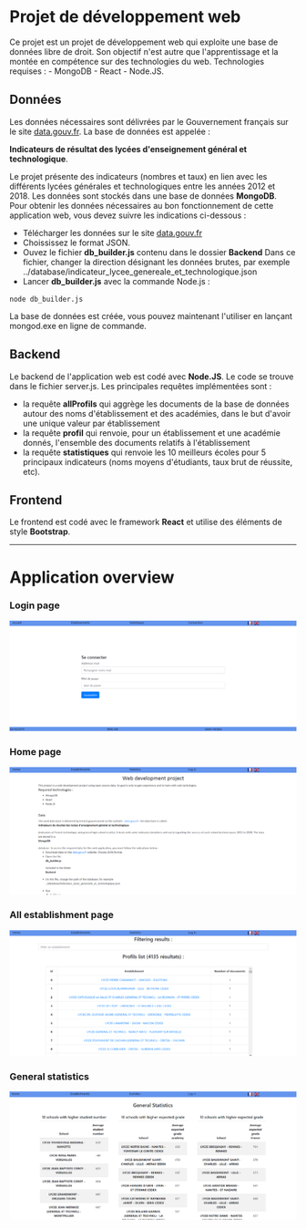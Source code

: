 # Projet de développement web

Ce projet est un projet de développement web qui exploite une base de données libre de droit. Son objectif n'est autre que l'apprentissage et la montée en compétence sur des technologies du web.
Technologies requises : - MongoDB - React - Node.JS.

## Données

Les données nécessaires sont délivrées par le Gouvernement français sur le site [data.gouv.fr](https://www.data.gouv.fr/fr/datasets/indicateurs-de-resultat-des-lycees-denseignement-general-et-technologique-1/). La base de données est appelée :

**Indicateurs de résultat des lycées d'enseignement général et technologique**.

Le projet présente des indicateurs (nombres et taux) en lien avec les différents lycées générales et technologiques entre les années 2012 et 2018. Les données sont stockés dans une base de données **MongoDB**. Pour obtenir les données nécessaires au bon fonctionnement de cette application web, vous devez suivre les indications ci-dessous :

- Télécharger les données sur le site [data.gouv.fr](https://www.data.gouv.fr/fr/datasets/indicateurs-de-resultat-des-lycees-denseignement-general-et-technologique-1/)
- Choississez le format JSON.
- Ouvez le fichier **db_builder.js** contenu dans le dossier **Backend** Dans ce fichier, changer la direction désignant les données brutes, par exemple ../database/indicateur_lycee_genereale_et_technologique.json
- Lancer **db_builder.js** avec la commande Node.js :

```
node db_builder.js
```

La base de données est créée, vous pouvez maintenant l'utiliser en lançant mongod.exe en ligne de commande.

## Backend

Le backend de l'application web est codé avec **Node.JS**. Le code se trouve dans le fichier server.js. Les principales requêtes implémentées sont :

- la requête **allProfils** qui aggrège les documents de la base de données autour des noms d'établissement et des académies, dans le but d'avoir une unique valeur par établissement
- la requête **profil** qui renvoie, pour
  un établissement et une académie donnés, l'ensemble des documents relatifs à l'établissement
- la requête **statistiques** qui renvoie les 10 meilleurs écoles pour 5 principaux indicateurs (noms moyens d'étudiants, taux brut de réussite, etc).

## Frontend

Le frontend est codé avec le framework **React** et utilise des éléments de style **Bootstrap**.

---

# Application overview

### Login page

![login](./project_overview/login_page.PNG)

### Home page

![home_page](./project_overview/home_page.PNG)

### All establishment page

![allProfil](./project_overview/allProfil_page.PNG)

### General statistics

![gene_stat](./project_overview/statistic_page.PNG)
